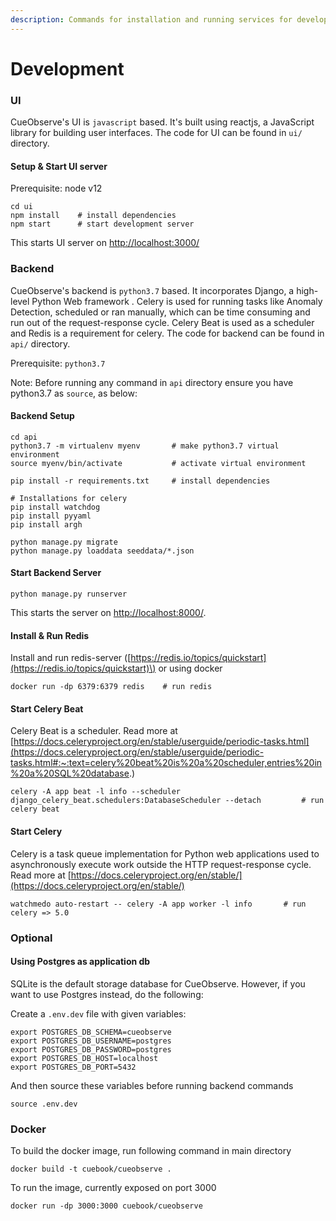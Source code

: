 ```yaml
---
description: Commands for installation and running services for development
---
```


# Development

### UI 

CueObserve's UI is `javascript` based. It's built using reactjs, a JavaScript library for building user interfaces. The code for UI can be found in `ui/` directory.

#### Setup & Start UI server

Prerequisite: node v12 

```text
cd ui
npm install    # install dependencies
npm start      # start development server
```

This starts UI server on [http://localhost:3000/](https://reactjs.org/)

### Backend 

CueObserve's backend is `python3.7` based. It incorporates Django, a high-level Python Web framework .  Celery is used for running tasks like Anomaly Detection, scheduled or ran manually, which can be time consuming and run out of the request-response cycle. Celery Beat is used as a scheduler and Redis is a requirement for celery. The code for backend can be found in `api/` directory.

Prerequisite: `python3.7`

Note: Before running any command in `api` directory ensure you have python3.7 as `source`, as below:

#### Backend Setup

```text
cd api
python3.7 -m virtualenv myenv       # make python3.7 virtual environment
source myenv/bin/activate           # activate virtual environment

pip install -r requirements.txt     # install dependencies

# Installations for celery 
pip install watchdog
pip install pyyaml
pip install argh

python manage.py migrate
python manage.py loaddata seeddata/*.json
```

#### Start Backend Server

```text
python manage.py runserver
```

This starts the server on [http://localhost:8000/](https://reactjs.org/). 

#### Install & Run Redis 

Install and run redis-server \([https://redis.io/topics/quickstart](https://redis.io/topics/quickstart)\) or using docker

```text
docker run -dp 6379:6379 redis    # run redis
```

#### Start Celery Beat 

Celery Beat is a scheduler. Read more at [https://docs.celeryproject.org/en/stable/userguide/periodic-tasks.html](https://docs.celeryproject.org/en/stable/userguide/periodic-tasks.html#:~:text=celery%20beat%20is%20a%20scheduler,entries%20in%20a%20SQL%20database.)

```text
celery -A app beat -l info --scheduler django_celery_beat.schedulers:DatabaseScheduler --detach         # run celery beat
```

#### Start Celery 

Celery is a task queue implementation for Python web applications used to asynchronously execute work outside the HTTP request-response cycle. Read more at [https://docs.celeryproject.org/en/stable/](https://docs.celeryproject.org/en/stable/)

```text
watchmedo auto-restart -- celery -A app worker -l info       # run celery => 5.0
```

### Optional

#### Using Postgres as application db

SQLite is the default storage database for CueObserve. However, if you want to use Postgres instead, do the following:

Create a `.env.dev` file with given variables:

```text
export POSTGRES_DB_SCHEMA=cueobserve
export POSTGRES_DB_USERNAME=postgres
export POSTGRES_DB_PASSWORD=postgres
export POSTGRES_DB_HOST=localhost
export POSTGRES_DB_PORT=5432
```

And then source these variables before running backend commands

```text
source .env.dev
```

### Docker

To build the docker image, run following command in main directory

```text
docker build -t cuebook/cueobserve .
```

To run the image, currently exposed on port 3000

```text
docker run -dp 3000:3000 cuebook/cueobserve
```

